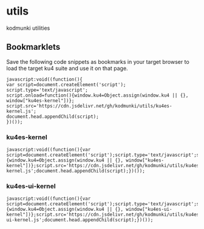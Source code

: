 # utils
kodmunki utilities

## Bookmarklets
Save the following code snippets as bookmarks in your target browser to load the target ku4 suite and use it on that page.

```
javascript:void((function(){
var script=document.createElement('script');
script.type='text/javascript';
script.onload=function(){window.ku4=Object.assign(window.ku4 || {}, window["ku4es-kernel"])};
script.src='https://cdn.jsdelivr.net/gh/kodmunki/utils/ku4es-kernel.js';
document.head.appendChild(script);
})());

```

### ku4es-kernel
```
javascript:void((function(){var script=document.createElement('script');script.type='text/javascript';script.onload=function(){window.ku4=Object.assign(window.ku4 || {}, window["ku4es-kernel"])};script.src='https://cdn.jsdelivr.net/gh/kodmunki/utils/ku4es-kernel.js';document.head.appendChild(script);})());

```


### ku4es-ui-kernel
```
javascript:void((function(){var script=document.createElement('script');script.type='text/javascript';script.onload=function(){window.ku4=Object.assign(window.ku4 || {}, window["ku4es-ui-kernel"])};script.src='https://cdn.jsdelivr.net/gh/kodmunki/utils/ku4es-ui-kernel.js';document.head.appendChild(script);})());

```
